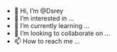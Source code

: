 - 👋 Hi, I’m @Dsrey
- 👀 I’m interested in ...
- 🌱 I’m currently learning ...
- 💞️ I’m looking to collaborate on ...
- 📫 How to reach me ...

<!---
Dsrey/Dsrey is a ✨ special ✨ repository because its `README.md` (this file) appears on your GitHub profile.
You can click the Preview link to take a look at your changes.
--->
